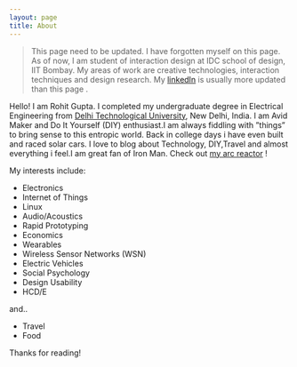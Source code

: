 ```yaml
---
layout: page
title: About
---
```


> This page need to be updated. I have forgotten myself on this page. As of now, I am student of interaction design at IDC school of design, IIT Bombay. My areas of work are creative technologies, interaction techniques and design research. My [linkedIn](https://www.linkedin.com/in/rohit7gupta/) is usually more updated than this page .

Hello! I am Rohit Gupta. I completed my undergraduate degree in Electrical Engineering from [Delhi Technological University](http://dce.edu), New Delhi, India. I am Avid Maker and Do It Yourself (DIY) enthusiast.I am always fiddling with ”things” to bring sense to this entropic world. Back in college days i have even built and raced solar cars. I love to blog about Technology, DIY,Travel and almost everything i feel.I am great fan of Iron Man. Check out [my arc reactor](http://hackaday.io/project/792-ArcReactorX-) !

My interests include: 

* Electronics 
* Internet of Things
* Linux
* Audio/Acoustics 
* Rapid Prototyping 
* Economics
* Wearables
* Wireless Sensor Networks (WSN)
* Electric Vehicles
* Social Psychology 
* Design Usability
* HCD/E 

and..

* Travel
* Food

Thanks for reading!
